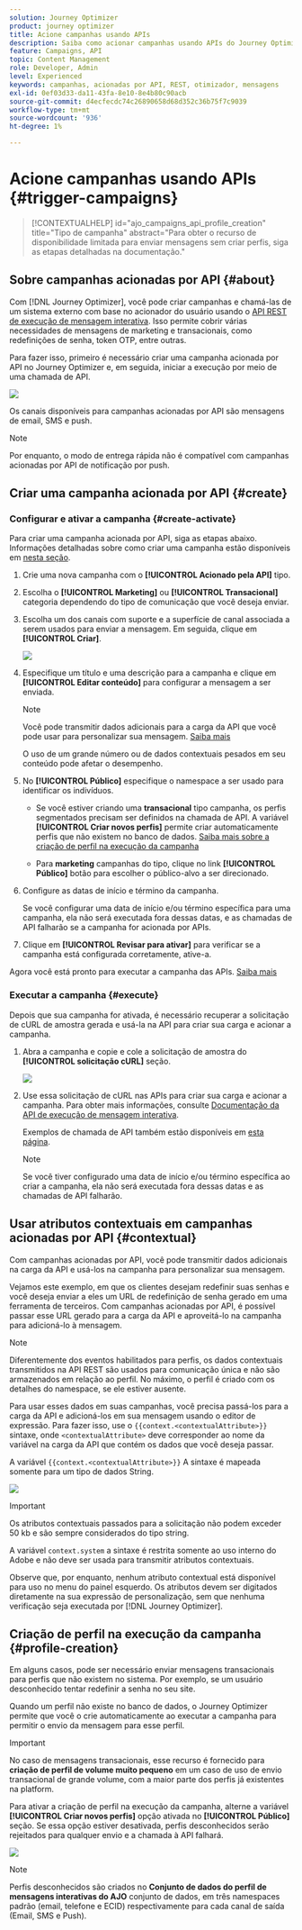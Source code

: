 ```yaml
---
solution: Journey Optimizer
product: journey optimizer
title: Acione campanhas usando APIs
description: Saiba como acionar campanhas usando APIs do Journey Optimizer
feature: Campaigns, API
topic: Content Management
role: Developer, Admin
level: Experienced
keywords: campanhas, acionadas por API, REST, otimizador, mensagens
exl-id: 0ef03d33-da11-43fa-8e10-8e4b80c90acb
source-git-commit: d4ecfecdc74c26890658d68d352c36b75f7c9039
workflow-type: tm+mt
source-wordcount: '936'
ht-degree: 1%

---
```


# Acione campanhas usando APIs {#trigger-campaigns}

>[!CONTEXTUALHELP]
>id="ajo_campaigns_api_profile_creation"
>title="Tipo de campanha"
>abstract="Para obter o recurso de disponibilidade limitada para enviar mensagens sem criar perfis, siga as etapas detalhadas na documentação."

## Sobre campanhas acionadas por API {#about}

Com [!DNL Journey Optimizer], você pode criar campanhas e chamá-las de um sistema externo com base no acionador do usuário usando o [API REST de execução de mensagem interativa](https://developer.adobe.com/journey-optimizer-apis/references/messaging/#tag/execution). Isso permite cobrir várias necessidades de mensagens de marketing e transacionais, como redefinições de senha, token OTP, entre outras.

Para fazer isso, primeiro é necessário criar uma campanha acionada por API no Journey Optimizer e, em seguida, iniciar a execução por meio de uma chamada de API.

![](../rn/assets/do-not-localize/api-triggered.gif)

Os canais disponíveis para campanhas acionadas por API são mensagens de email, SMS e push.

>[!NOTE]
>
>Por enquanto, o modo de entrega rápida não é compatível com campanhas acionadas por API de notificação por push.

## Criar uma campanha acionada por API {#create}

### Configurar e ativar a campanha {#create-activate}

Para criar uma campanha acionada por API, siga as etapas abaixo. Informações detalhadas sobre como criar uma campanha estão disponíveis em [nesta seção](create-campaign.md).

1. Crie uma nova campanha com o **[!UICONTROL Acionado pela API]** tipo.

1. Escolha o **[!UICONTROL Marketing]** ou **[!UICONTROL Transacional]** categoria dependendo do tipo de comunicação que você deseja enviar.

1. Escolha um dos canais com suporte e a superfície de canal associada a serem usados para enviar a mensagem. Em seguida, clique em **[!UICONTROL Criar]**.

   ![](assets/api-triggered-type.png)

1. Especifique um título e uma descrição para a campanha e clique em **[!UICONTROL Editar conteúdo]** para configurar a mensagem a ser enviada.

   >[!NOTE]
   >
   >Você pode transmitir dados adicionais para a carga da API que você pode usar para personalizar sua mensagem. [Saiba mais](#contextual)
   >
   >O uso de um grande número ou de dados contextuais pesados em seu conteúdo pode afetar o desempenho.

1. No **[!UICONTROL Público]** especifique o namespace a ser usado para identificar os indivíduos.

   * Se você estiver criando uma **transacional** tipo campanha, os perfis segmentados precisam ser definidos na chamada de API. A variável **[!UICONTROL Criar novos perfis]** permite criar automaticamente perfis que não existem no banco de dados. [Saiba mais sobre a criação de perfil na execução da campanha](#profile-creation)

   * Para **marketing** campanhas do tipo, clique no link **[!UICONTROL Público]** botão para escolher o público-alvo a ser direcionado.

1. Configure as datas de início e término da campanha.

   Se você configurar uma data de início e/ou término específica para uma campanha, ela não será executada fora dessas datas, e as chamadas de API falharão se a campanha for acionada por APIs.

1. Clique em **[!UICONTROL Revisar para ativar]** para verificar se a campanha está configurada corretamente, ative-a.

Agora você está pronto para executar a campanha das APIs. [Saiba mais](#execute)

### Executar a campanha {#execute}

Depois que sua campanha for ativada, é necessário recuperar a solicitação de cURL de amostra gerada e usá-la na API para criar sua carga e acionar a campanha.

1. Abra a campanha e copie e cole a solicitação de amostra do **[!UICONTROL solicitação cURL]** seção.

   ![](assets/api-triggered-curl.png)

1. Use essa solicitação de cURL nas APIs para criar sua carga e acionar a campanha. Para obter mais informações, consulte [Documentação da API de execução de mensagem interativa](https://developer.adobe.com/journey-optimizer-apis/references/messaging/#tag/execution).


   Exemplos de chamada de API também estão disponíveis em [esta página](https://developer.adobe.com/journey-optimizer-apis/references/messaging-samples/).

   >[!NOTE]
   >
   >Se você tiver configurado uma data de início e/ou término específica ao criar a campanha, ela não será executada fora dessas datas e as chamadas de API falharão.

## Usar atributos contextuais em campanhas acionadas por API {#contextual}

Com campanhas acionadas por API, você pode transmitir dados adicionais na carga da API e usá-los na campanha para personalizar sua mensagem.

Vejamos este exemplo, em que os clientes desejam redefinir suas senhas e você deseja enviar a eles um URL de redefinição de senha gerado em uma ferramenta de terceiros. Com campanhas acionadas por API, é possível passar esse URL gerado para a carga da API e aproveitá-lo na campanha para adicioná-lo à mensagem.

>[!NOTE]
>
>Diferentemente dos eventos habilitados para perfis, os dados contextuais transmitidos na API REST são usados para comunicação única e não são armazenados em relação ao perfil. No máximo, o perfil é criado com os detalhes do namespace, se ele estiver ausente.

Para usar esses dados em suas campanhas, você precisa passá-los para a carga da API e adicioná-los em sua mensagem usando o editor de expressão. Para fazer isso, use o `{{context.<contextualAttribute>}}` sintaxe, onde `<contextualAttribute>` deve corresponder ao nome da variável na carga da API que contém os dados que você deseja passar.

A variável `{{context.<contextualAttribute>}}` A sintaxe é mapeada somente para um tipo de dados String.

![](assets/api-triggered-context.png)


>[!IMPORTANT]
>
>Os atributos contextuais passados para a solicitação não podem exceder 50 kb e são sempre considerados do tipo string.
>
>A variável `context.system` a sintaxe é restrita somente ao uso interno do Adobe e não deve ser usada para transmitir atributos contextuais.

Observe que, por enquanto, nenhum atributo contextual está disponível para uso no menu do painel esquerdo. Os atributos devem ser digitados diretamente na sua expressão de personalização, sem que nenhuma verificação seja executada por [!DNL Journey Optimizer].

## Criação de perfil na execução da campanha {#profile-creation}

Em alguns casos, pode ser necessário enviar mensagens transacionais para perfis que não existem no sistema. Por exemplo, se um usuário desconhecido tentar redefinir a senha no seu site.

Quando um perfil não existe no banco de dados, o Journey Optimizer permite que você o crie automaticamente ao executar a campanha para permitir o envio da mensagem para esse perfil.

>[!IMPORTANT]
>
>No caso de mensagens transacionais, esse recurso é fornecido para **criação de perfil de volume muito pequeno** em um caso de uso de envio transacional de grande volume, com a maior parte dos perfis já existentes na platform.

Para ativar a criação de perfil na execução da campanha, alterne a variável **[!UICONTROL Criar novos perfis]** opção ativada no **[!UICONTROL Público]** seção. Se essa opção estiver desativada, perfis desconhecidos serão rejeitados para qualquer envio e a chamada à API falhará.

![](assets/api-triggered-create-profile.png)

>[!NOTE]
>
>Perfis desconhecidos são criados no **Conjunto de dados do perfil de mensagens interativas do AJO** conjunto de dados, em três namespaces padrão (email, telefone e ECID) respectivamente para cada canal de saída (Email, SMS e Push).
